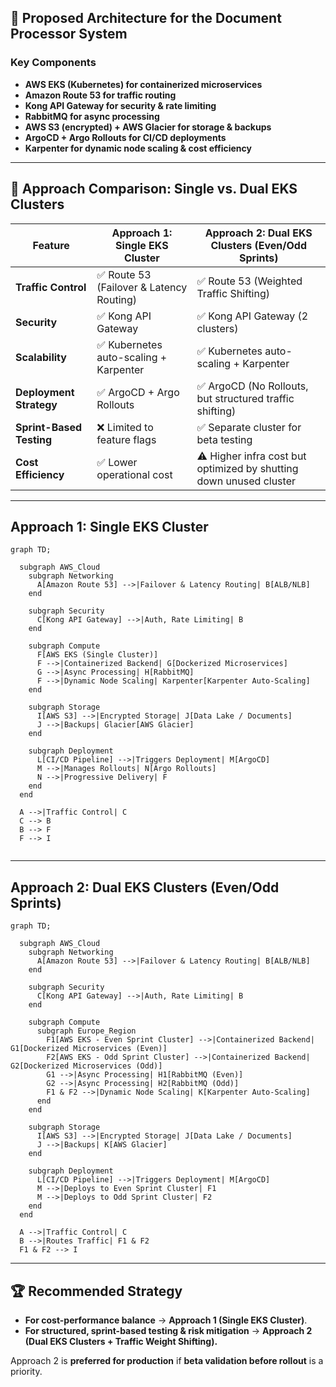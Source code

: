 ## **🚀 Proposed Architecture for the Document Processor System**
### **Key Components**
- **AWS EKS (Kubernetes) for containerized microservices**
- **Amazon Route 53 for traffic routing**
- **Kong API Gateway for security & rate limiting**
- **RabbitMQ for async processing**
- **AWS S3 (encrypted) + AWS Glacier for storage & backups**
- **ArgoCD + Argo Rollouts for CI/CD deployments**
- **Karpenter for dynamic node scaling & cost efficiency**

---

## **🔄 Approach Comparison: Single vs. Dual EKS Clusters**
| **Feature**                     | **Approach 1: Single EKS Cluster**  | **Approach 2: Dual EKS Clusters (Even/Odd Sprints)** |
|----------------------------------|-------------------------------------|-----------------------------------------------------|
| **Traffic Control**              | ✅ Route 53 (Failover & Latency Routing) | ✅ Route 53 (Weighted Traffic Shifting) |
| **Security**                     | ✅ Kong API Gateway | ✅ Kong API Gateway (2 clusters) |
| **Scalability**                   | ✅ Kubernetes auto-scaling + Karpenter | ✅ Kubernetes auto-scaling + Karpenter |
| **Deployment Strategy**          | ✅ ArgoCD + Argo Rollouts | ✅ ArgoCD (No Rollouts, but structured traffic shifting) |
| **Sprint-Based Testing**         | ❌ Limited to feature flags | ✅ Separate cluster for beta testing |
| **Cost Efficiency**              | ✅ Lower operational cost | ⚠️ Higher infra cost but optimized by shutting down unused cluster |

---

## **Approach 1: Single EKS Cluster**
```mermaid
graph TD;
  
  subgraph AWS_Cloud
    subgraph Networking
      A[Amazon Route 53] -->|Failover & Latency Routing| B[ALB/NLB]
    end
    
    subgraph Security
      C[Kong API Gateway] -->|Auth, Rate Limiting| B
    end

    subgraph Compute
      F[AWS EKS (Single Cluster)]
      F -->|Containerized Backend| G[Dockerized Microservices]
      G -->|Async Processing| H[RabbitMQ]
      F -->|Dynamic Node Scaling| Karpenter[Karpenter Auto-Scaling]
    end

    subgraph Storage
      I[AWS S3] -->|Encrypted Storage| J[Data Lake / Documents]
      J -->|Backups| Glacier[AWS Glacier]
    end

    subgraph Deployment
      L[CI/CD Pipeline] -->|Triggers Deployment| M[ArgoCD]
      M -->|Manages Rollouts| N[Argo Rollouts]
      N -->|Progressive Delivery| F
    end
  end
  
  A -->|Traffic Control| C
  C --> B
  B --> F
  F --> I


```

---

## **Approach 2: Dual EKS Clusters (Even/Odd Sprints)**
```mermaid
graph TD;
  
  subgraph AWS_Cloud
    subgraph Networking
      A[Amazon Route 53] -->|Failover & Latency Routing| B[ALB/NLB]
    end
    
    subgraph Security
      C[Kong API Gateway] -->|Auth, Rate Limiting| B
    end

    subgraph Compute
      subgraph Europe_Region
        F1[AWS EKS - Even Sprint Cluster] -->|Containerized Backend| G1[Dockerized Microservices (Even)]
        F2[AWS EKS - Odd Sprint Cluster] -->|Containerized Backend| G2[Dockerized Microservices (Odd)]
        G1 -->|Async Processing| H1[RabbitMQ (Even)]
        G2 -->|Async Processing| H2[RabbitMQ (Odd)]
        F1 & F2 -->|Dynamic Node Scaling| K[Karpenter Auto-Scaling]
      end
    end

    subgraph Storage
      I[AWS S3] -->|Encrypted Storage| J[Data Lake / Documents]
      J -->|Backups| K[AWS Glacier]
    end

    subgraph Deployment
      L[CI/CD Pipeline] -->|Triggers Deployment| M[ArgoCD]
      M -->|Deploys to Even Sprint Cluster| F1
      M -->|Deploys to Odd Sprint Cluster| F2
    end
  end
  
  A -->|Traffic Control| C
  B -->|Routes Traffic| F1 & F2
  F1 & F2 --> I
```

---

## **🏆 Recommended Strategy**
- **For cost-performance balance** → **Approach 1 (Single EKS Cluster)**.
- **For structured, sprint-based testing & risk mitigation** → **Approach 2 (Dual EKS Clusters + Traffic Weight Shifting).**

Approach 2 is **preferred for production** if **beta validation before rollout** is a priority.

